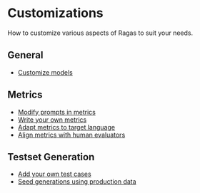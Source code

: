 # Customizations

How to customize various aspects of Ragas to suit your needs.

## General 

- [Customize models](customise_models.md)

## Metrics
- [Modify prompts in metrics](metrics/modifying-prompts-metrics.ipynb)
- [Write your own metrics](metrics/Write_your_own_metric.ipynb)
- [Adapt metrics to target language]()
- [Align metrics with human evaluators]()

## Testset Generation

- [Add your own test cases]()
- [Seed generations using production data]()